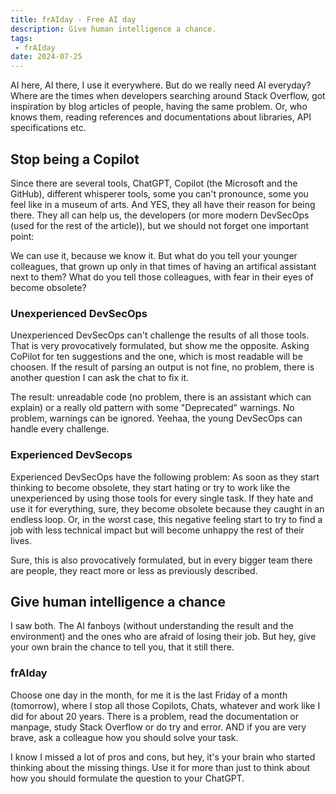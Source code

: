 ```yaml
---
title: frAIday - Free AI day
description: Give human intelligence a chance.
tags:
 - frAIday
date: 2024-07-25
---
```


AI here, AI there, I use it everywhere. But do we really need AI everyday? Where are the times when developers searching around Stack Overflow, got inspiration by blog articles of people, having the same problem. Or, who knows them, reading references and documentations about libraries, API specifications etc.

## Stop being a Copilot

Since there are several tools, ChatGPT, Copilot (the Microsoft and the GitHub), different whisperer tools, some you can't pronounce, some you feel like in a museum of arts. And YES, they all have their reason for being there. They all can help us, the developers (or more modern DevSecOps (used for the rest of the article)), but we should not forget one important point:

We can use it, because we know it. But what do you tell your younger colleagues, that grown up only in that times of having an artifical assistant next to them? What do you tell those colleagues, with fear in their eyes of become obsolete?

### Unexperienced DevSecOps

Unexperienced DevSecOps can't challenge the results of all those tools. That is very provocatively formulated, but show me the opposite. Asking CoPilot for ten suggestions and the one, which is most readable will be choosen. If the result of parsing an output is not fine, no problem, there is another question I can ask the chat to fix it.

The result: unreadable code (no problem, there is an assistant which can explain) or a really old pattern with some "Deprecated" warnings. No problem, warnings can be ignored. Yeehaa, the young DevSecOps can handle every challenge.

### Experienced DevSecops

Experienced DevSecOps have the following problem: As soon as they start thinking to become obsolete, they start hating or try to work like the unexperienced by using those tools for every single task. If they hate and use it for everything, sure, they become obsolete because they caught in an endless loop. Or, in the worst case, this negative feeling start to try to find a job with less technical impact but will become unhappy the rest of their lives.

Sure, this is also provocatively formulated, but in every bigger team there are people, they react more or less as previously described.

## Give human intelligence a chance

I saw both. The AI fanboys (without understanding the result and the environment) and the ones who are afraid of losing their job. But hey, give your own brain the chance to tell you, that it still there.

### frAIday

Choose one day in the month, for me it is the last Friday of a month (tomorrow), where I stop all those Copilots, Chats, whatever and work like I did for about 20 years. There is a problem, read the documentation or manpage, study Stack Overflow or do try and error. AND if you are very brave, ask a colleague how you should solve your task.

I know I missed a lot of pros and cons, but hey, it's your brain who started thinking about the missing things. Use it for more than just to think about how you should formulate the question to your ChatGPT.
